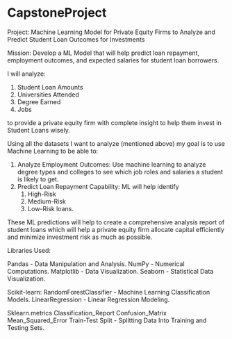 # CapstoneProject

Project: Machine Learning Model for Private Equity Firms to Analyze and Predict Student Loan Outcomes for Investments

Mission: Develop a ML Model that will help predict loan repayment, employment outcomes, and expected salaries for student loan borrowers.

I will analyze:
1.	Student Loan Amounts
2.	Universities Attended
3.	Degree Earned
4.	Jobs

to provide a private equity firm with complete insight to help them invest in Student Loans wisely.

Using all the datasets I want to analyze (mentioned above) my goal is to use Machine Learning to be able to: 
1.	Analyze Employment Outcomes: Use machine learning  to analyze degree types and colleges to see which  job roles and salaries a student is likely to get. 
2.	Predict Loan Repayment Capability:  ML will help identify
       1. High-Risk
       2. Medium-Risk
       3. Low-Risk loans.

These  ML predictions will help to create a comprehensive analysis report of student loans  which will help a private equity firm allocate capital efficiently and minimize investment risk as much as possible.


Libraries Used:

Pandas - Data Manipulation and Analysis.
NumPy - Numerical Computations.
Matplotlib - Data Visualization.
Seaborn - Statistical Data Visualization.

Scikit-learn:
RandomForestClassifier - Machine Learning Classification Models.
LinearRegression - Linear Regression Modeling.

Sklearn.metrics
Classification_Report
Confusion_Matrix
Mean_Squared_Error
Train-Test Split - Splitting Data Into Training and Testing Sets.
